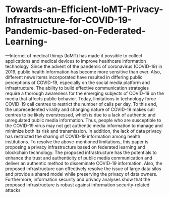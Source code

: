 # Towards-an-Efficient-IoMT-Privacy-Infrastructure-for-COVID-19-Pandemic-based-on-Federated-Learning-
—Internet of medical things (IoMT) has made it possible to collect applications and medical devices to improve healthcare information technology. Since the advent of the pandemic of coronavirus (COVID-19) in 2019, public health information has become more sensitive than ever. Also, different news items incorporated have resulted in differing public perceptions of COVID-19, especially on the social media platform and infrastructure. The ability to build effective communication strategies require a thorough awareness for the emerging subjects of COVID-19 on the media that affects public behavior. Today, limitations in technology force COVID-19 call centres to restrict the number of calls per day. To this end, the unprecedented virality and changing nature of COVID-19 makes call centres to be likely overstressed, which is due to a lack of authentic and unregulated public media information. Thus, people who are susceptible to the COVID-19 virus may not get authentic media information to manage and minimize both its risk and transmission. In addition, the lack of data privacy has restricted the sharing of COVID-19 information among health institutions. To resolve the above-mentioned limitations, this paper is proposing a privacy infrastructure based on federated learning and blockchain technology. The proposed infrastructure has the potentials to enhance the trust and authenticity of public media communication and deliver an authentic method to disseminate COVID-19 information. Also, the proposed infrastructure can effectively resolve the issue of large data silos and provide a shared model while preserving the privacy of data owners. Furthermore, information security and privacy analyses show that the proposed infrastructure is robust against information security-related attacks

